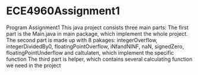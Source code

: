 # ECE4960Assignment1
Program Assignment1
This java project consists three main parts:
The first part is the Main.java in main package, which implement the whole project.
The second part is made up with 8 pakages: integerOverflow, integerDividedBy0, floatingPointOverflow, iNfandNINF, naN, signedZero, floatingPointUnderflow and caltulateπ, which implement the specific function
The third part is helper, which contains several calculating function we need in the project
